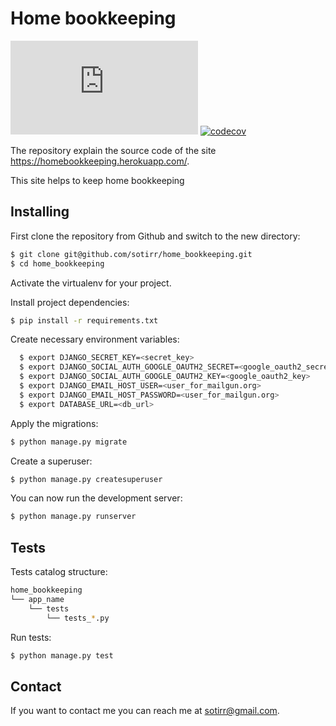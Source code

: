 # Home bookkeeping

<!--- These are examples. See https://shields.io for others or to customize this set of shields. You might want to include dependencies, project status and licence info here --->
![GitHub repo size](https://img.shields.io/github/repo-size/scottydocs/README-template.md)
[![codecov](https://codecov.io/gh/sotirr/home_bookkeeping/branch/main/graph/badge.svg?token=B1BCI8V7QF)](https://codecov.io/gh/sotirr/home_bookkeeping)

The repository explain the source code of the site https://homebookkeeping.herokuapp.com/.

This site helps to keep home bookkeeping

## Installing

First clone the repository from Github and switch to the new directory:

```bash
$ git clone git@github.com/sotirr/home_bookkeeping.git
$ cd home_bookkeeping
```

Activate the virtualenv for your project.

Install project dependencies:

```bash
$ pip install -r requirements.txt
```

Create necessary environment variables:

```bash
  $ export DJANGO_SECRET_KEY=<secret_key>
  $ export DJANGO_SOCIAL_AUTH_GOOGLE_OAUTH2_SECRET=<google_oauth2_secret>
  $ export DJANGO_SOCIAL_AUTH_GOOGLE_OAUTH2_KEY=<google_oauth2_key>
  $ export DJANGO_EMAIL_HOST_USER=<user_for_mailgun.org>
  $ export DJANGO_EMAIL_HOST_PASSWORD=<user_for_mailgun.org>
  $ export DATABASE_URL=<db_url>
```

Apply the migrations:

```bash
$ python manage.py migrate
```

Create a superuser:

```bash
$ python manage.py createsuperuser
```

You can now run the development server:

```bash
$ python manage.py runserver
```


## Tests

Tests catalog structure:

```bash
home_bookkeeping
└── app_name
    └── tests
        └── tests_*.py
```

Run tests:

```bash
$ python manage.py test
```

## Contact

If you want to contact me you can reach me at sotirr@gmail.com.
